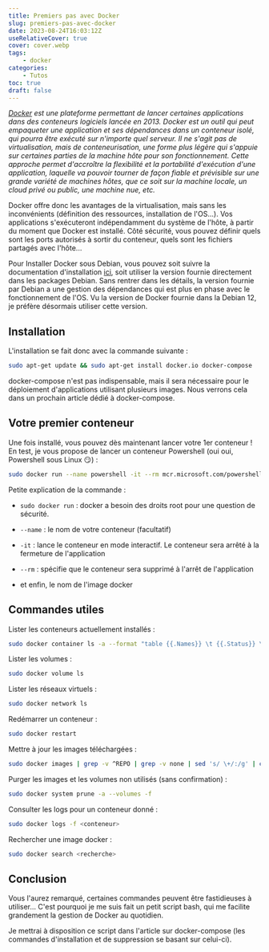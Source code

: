 ```yaml
---
title: Premiers pas avec Docker
slug: premiers-pas-avec-docker
date: 2023-08-24T16:03:12Z
useRelativeCover: true
cover: cover.webp
tags:
    - docker
categories:
    - Tutos
toc: true
draft: false
---
```


*[Docker](https://fr.wikipedia.org/wiki/Docker_(logiciel)) est une plateforme permettant de lancer certaines applications dans des conteneurs logiciels lancée en 2013.*
*Docker est un outil qui peut empaqueter une application et ses dépendances dans un conteneur isolé, qui pourra être exécuté sur n'importe quel serveur. Il ne s'agit pas de virtualisation, mais de conteneurisation, une forme plus légère qui s'appuie sur certaines parties de la machine hôte pour son fonctionnement. Cette approche permet d'accroître la flexibilité et la portabilité d'exécution d'une application, laquelle va pouvoir tourner de façon fiable et prévisible sur une grande variété de machines hôtes, que ce soit sur la machine locale, un cloud privé ou public, une machine nue, etc.*

Docker offre donc les avantages de la virtualisation, mais sans les inconvénients (définition des ressources, installation de l'OS...). Vos applications s'exécuteront indépendamment du système de l'hôte, à partir du moment que Docker est installé. Côté sécurité, vous pouvez définir quels sont les ports autorisés à sortir du conteneur, quels sont les fichiers partagés avec l'hôte...

Pour Installer Docker sous Debian, vous pouvez soit suivre la documentation d'installation [ici](https://docs.docker.com/engine/install/debian/), soit utiliser la version fournie directement dans les packages Debian. Sans rentrer dans les détails, la version fournie par Debian a une gestion des dépendances qui est plus en phase avec le fonctionnement de l'OS. Vu la version de Docker fournie dans la Debian 12, je préfère désormais utiliser cette version.

## Installation

L'installation se fait donc avec la commande suivante :

```bash
sudo apt-get update && sudo apt-get install docker.io docker-compose
```

docker-compose n'est pas indispensable, mais il sera nécessaire pour le déploiement d'applications utilisant plusieurs images. Nous verrons cela dans un prochain article dédié à docker-compose.

## Votre premier conteneur

Une fois installé, vous pouvez dès maintenant lancer votre 1er conteneur ! En test, je vous propose de lancer un conteneur Powershell (oui oui, Powershell sous Linux :smirk:) :

```bash
sudo docker run --name powershell -it --rm mcr.microsoft.com/powershell
```

Petite explication de la commande :

- `sudo docker run` : docker a besoin des droits root pour une question de sécurité.

- `--name` : le nom de votre conteneur (facultatif)

- `-it` : lance le conteneur en mode interactif. Le conteneur sera arrêté à la fermeture de l'application

- `--rm` : spécifie que le conteneur sera supprimé à l'arrêt de l'application

- et enfin, le nom de l'image docker

## Commandes utiles

Lister les conteneurs actuellement installés :

```bash
sudo docker container ls -a --format "table {{.Names}} \t {{.Status}} \t {{.Ports}} \t {{.Image}}"
```

Lister les volumes :

```bash
sudo docker volume ls
```

Lister les réseaux virtuels :

```bash
sudo docker network ls
```

Redémarrer un conteneur :

```bash
sudo docker restart
```

Mettre à jour les images téléchargées :

```bash
sudo docker images | grep -v ^REPO | grep -v none | sed 's/ \+/:/g' | cut -d: -f1,2 | xargs -L1 sudo docker pull
```

Purger les images et les volumes non utilisés (sans confirmation) :

```bash
sudo docker system prune -a --volumes -f
```

Consulter les logs pour un conteneur donné :

```bash
sudo docker logs -f <conteneur>
```

Rechercher une image docker :

```bash
sudo docker search <recherche>
```

## Conclusion

Vous l'aurez remarqué, certaines commandes peuvent être fastidieuses à utiliser... C'est pourquoi je me suis fait un petit script bash, qui me facilite grandement la gestion de Docker au quotidien. 

Je mettrai à disposition ce script dans l'article sur docker-compose (les commandes d'installation et de suppression se basant sur celui-ci).
